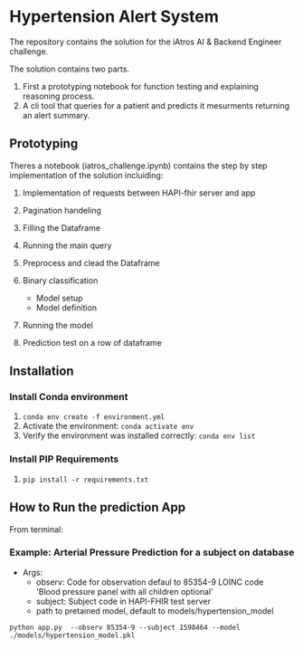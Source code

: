 # Hypertension Alert System

The repository contains the solution for the iAtros AI & Backend Engineer challenge.

The solution contains two parts.
1. First a prototyping notebook for function testing and explaining reasoning process.
2. A cli tool that queries for a patient and predicts it mesurments returning an alert summary.

## Prototyping
Theres a notebook (iatros_challenge.ipynb) contains the step by step implementation of the solution incluiding:
1. Implementation of requests between HAPI-fhir server and app
2. Pagination handeling
3. Filling the Dataframe
4. Running the main query
5. Preprocess and clead the Dataframe

6. Binary classification
    - Model setup
    - Model definition
7. Running the model
8. Prediction test on a row of dataframe

## Installation

### Install Conda environment
1. `conda env create -f environment.yml`
2. Activate the environment:
  `conda activate env`
3. Verify the environment was installed correctly:
  `conda env list`

### Install PIP Requirements
1. `pip install -r requirements.txt` 

## How to Run the prediction App

From terminal:

### Example: Arterial Pressure Prediction for a subject on database
   
- Args:
    - observ: Code for observation defaul to 85354-9 LOINC code  
      'Blood pressure panel with all children optional'
    - subject: Subject code in HAPI-FHIR test server
    - path to pretained model, default to models/hypertension_model
   
` python app.py  --observ 85354-9 --subject 1598464 --model ./models/hypertension_model.pkl `

